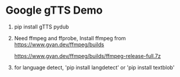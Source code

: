# Google gTTS Demo

1. pip install gTTS pydub
2. Need ffmpeg and ffprobe, Install ffmpeg from https://www.gyan.dev/ffmpeg/builds

   https://www.gyan.dev/ffmpeg/builds/ffmpeg-release-full.7z
3. for language detect, 'pip install langdetect' or 'pip install textblob'
